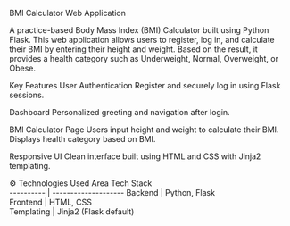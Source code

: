 BMI Calculator Web Application

A practice-based Body Mass Index (BMI) Calculator built using Python Flask. This web application allows
users to register, log in, and calculate their BMI by entering their height and weight. Based on the result,
it provides a health category such as Underweight, Normal, Overweight, or Obese.


Key Features
User Authentication
Register and securely log in using Flask sessions.

Dashboard
Personalized greeting and navigation after login.

BMI Calculator Page
Users input height and weight to calculate their BMI.
Displays health category based on BMI.

Responsive UI
Clean interface built using HTML and CSS with Jinja2 templating.

⚙️ Technologies Used
    Area          Tech Stack             
 ---------- | --------------------
 Backend    | Python, Flask          
 Frontend   | HTML, CSS              
 Templating | Jinja2 (Flask default) 

